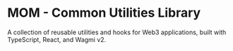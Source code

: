 # MOM - Common Utilities Library

A collection of reusable utilities and hooks for Web3 applications, built with TypeScript, React, and Wagmi v2.

